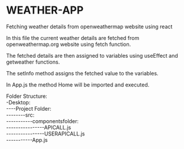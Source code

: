 # WEATHER-APP
Fetching weather details from openweathermap website using react

In this file the current weather details are fetched from openweathermap.org website using fetch function.

The fetched details are then assigned to variables using useEffect and getweather functions.

The setInfo method assigns the fetched value to the variables.

In App.js the method Home will be imported and executed.

Folder Structure:\
-Desktop:\
----Project Folder:\
--------src:\
-----------componentsfolder:\
----------------APICALL.js\
----------------USERAPICALL.js\
-----------App.js
             

